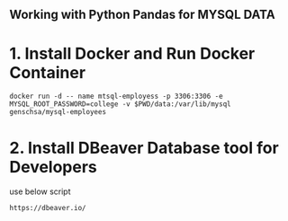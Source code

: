 ## Working with Python Pandas for MYSQL DATA

# 1. Install Docker and Run Docker Container
```
docker run -d -- name mtsql-employess -p 3306:3306 -e MYSQL_ROOT_PASSWORD=college -v $PWD/data:/var/lib/mysql genschsa/mysql-employees
```
# 2. Install DBeaver Database tool for Developers

use below script
```
https://dbeaver.io/
```
